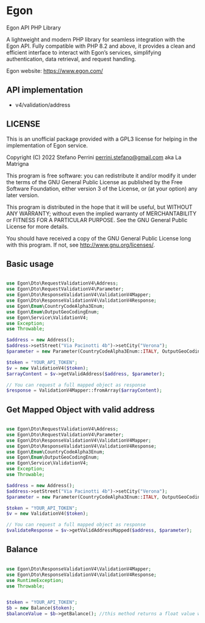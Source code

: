 # Egon
Egon API PHP Library

A lightweight and modern PHP library for seamless integration with the Egon API. Fully compatible with PHP 8.2 and above, it provides a clean and efficient interface to interact with Egon’s services, simplifying authentication, data retrieval, and request handling.

Egon website: https://www.egon.com/

## API implementation
 - v4/validation/address 

## LICENSE

This is an unofficial package provided with a GPL3 license for helping in the implementation of Egon service.


Copyright (C) 2022 Stefano Perrini <perrini.stefano@gmail.com> aka La Matrigna

This program is free software: you can redistribute it and/or modify
it under the terms of the GNU General Public License as published by
the Free Software Foundation, either version 3 of the License, or
(at your option) any later version.
 
This program is distributed in the hope that it will be useful,
but WITHOUT ANY WARRANTY; without even the implied warranty of
MERCHANTABILITY or FITNESS FOR A PARTICULAR PURPOSE.  See the
GNU General Public License for more details.
 
You should have received a copy of the GNU General Public License
long with this program.  If not, see <http://www.gnu.org/licenses/>.


## Basic usage

```php

use Egon\Dto\RequestValidationV4\Address;
use Egon\Dto\RequestValidationV4\Parameter;
use Egon\Dto\ResponseValidationV4\ValidationV4Mapper;
use Egon\Dto\ResponseValidationV4\ValidationV4Response;
use Egon\Enum\CountryCodeAlpha3Enum;
use Egon\Enum\OutputGeoCodingEnum;
use Egon\Service\ValidationV4;
use Exception;
use Throwable;

$address = new Address();
$address->setStreet("Via Pacinotti 4b")->setCity("Verona");
$parameter = new Parameter(CountryCodeAlpha3Enum::ITALY, OutputGeoCodingEnum::GEOCODING_ON);

$token = "YOUR_API_TOKEN";
$v = new ValidationV4($token);
$arrayContent = $v->getValidAddress($address, $parameter);

// You can request a full mapped object as response
$response = ValidationV4Mapper::fromArray($arrayContent);
```

## Get Mapped Object with valid address

```php

use Egon\Dto\RequestValidationV4\Address;
use Egon\Dto\RequestValidationV4\Parameter;
use Egon\Dto\ResponseValidationV4\ValidationV4Mapper;
use Egon\Dto\ResponseValidationV4\ValidationV4Response;
use Egon\Enum\CountryCodeAlpha3Enum;
use Egon\Enum\OutputGeoCodingEnum;
use Egon\Service\ValidationV4;
use Exception;
use Throwable;

$address = new Address();
$address->setStreet("Via Pacinotti 4b")->setCity("Verona");
$parameter = new Parameter(CountryCodeAlpha3Enum::ITALY, OutputGeoCodingEnum::GEOCODING_ON);

$token = "YOUR_API_TOKEN";
$v = new ValidationV4($token);

// You can request a full mapped object as response
$validateResponse = $v->getValidAddressMapped($address, $parameter);

```

## Balance

```php

use Egon\Dto\ResponseValidationV4\ValidationV4Mapper;
use Egon\Dto\ResponseValidationV4\ValidationV4Response;
use RuntimeException;
use Throwable;


$token = "YOUR_API_TOKEN";
$b = new Balance($token);
$balanceValue = $b->getBalance(); //this method returns a float value with number of credits

```
